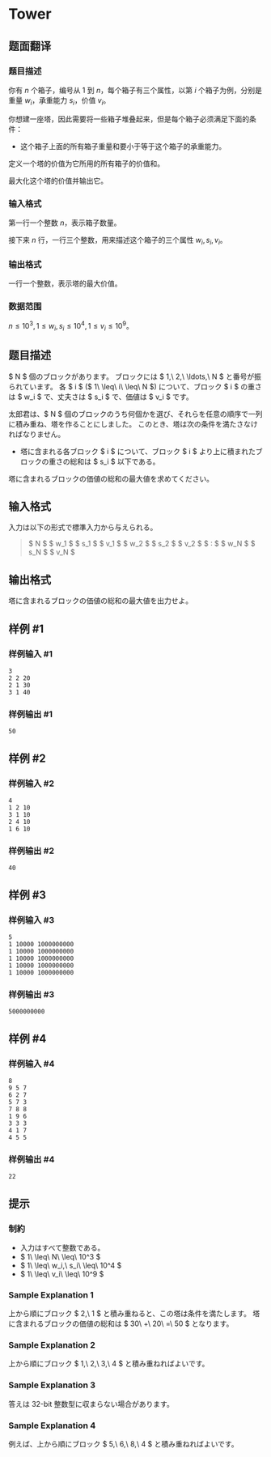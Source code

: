 # Tower

## 题面翻译

### 题目描述

你有 $n$ 个箱子，编号从 $1$ 到 $n$，每个箱子有三个属性，以第 $i$ 个箱子为例，分别是重量 $w_i$，承重能力 $s_i$，价值 $v_i$。

你想建一座塔，因此需要将一些箱子堆叠起来，但是每个箱子必须满足下面的条件：

- 这个箱子上面的所有箱子重量和要小于等于这个箱子的承重能力。

定义一个塔的价值为它所用的所有箱子的价值和。

最大化这个塔的价值并输出它。

### 输入格式

第一行一个整数 $n$，表示箱子数量。

接下来 $n$ 行，一行三个整数，用来描述这个箱子的三个属性 $w_i,s_i,v_i$。

### 输出格式

一行一个整数，表示塔的最大价值。

### 数据范围

$n \le 10^3, 1 \le w_i, s_i \le 10^4, 1 \le v_i \le 10^9$。

## 题目描述

[problemUrl]: https://atcoder.jp/contests/dp/tasks/dp_x

$ N $ 個のブロックがあります。 ブロックには $ 1,\ 2,\ \ldots,\ N $ と番号が振られています。 各 $ i $ ($ 1\ \leq\ i\ \leq\ N $) について、ブロック $ i $ の重さは $ w_i $ で、丈夫さは $ s_i $ で、価値は $ v_i $ です。

太郎君は、$ N $ 個のブロックのうち何個かを選び、それらを任意の順序で一列に積み重ね、塔を作ることにしました。 このとき、塔は次の条件を満たさなければなりません。

- 塔に含まれる各ブロック $ i $ について、ブロック $ i $ より上に積まれたブロックの重さの総和は $ s_i $ 以下である。

塔に含まれるブロックの価値の総和の最大値を求めてください。

## 输入格式

入力は以下の形式で標準入力から与えられる。

> $ N $ $ w_1 $ $ s_1 $ $ v_1 $ $ w_2 $ $ s_2 $ $ v_2 $ $ : $ $ w_N $ $ s_N $ $ v_N $

## 输出格式

塔に含まれるブロックの価値の総和の最大値を出力せよ。

## 样例 #1

### 样例输入 #1

```
3
2 2 20
2 1 30
3 1 40
```

### 样例输出 #1

```
50
```

## 样例 #2

### 样例输入 #2

```
4
1 2 10
3 1 10
2 4 10
1 6 10
```

### 样例输出 #2

```
40
```

## 样例 #3

### 样例输入 #3

```
5
1 10000 1000000000
1 10000 1000000000
1 10000 1000000000
1 10000 1000000000
1 10000 1000000000
```

### 样例输出 #3

```
5000000000
```

## 样例 #4

### 样例输入 #4

```
8
9 5 7
6 2 7
5 7 3
7 8 8
1 9 6
3 3 3
4 1 7
4 5 5
```

### 样例输出 #4

```
22
```

## 提示

### 制約

- 入力はすべて整数である。
- $ 1\ \leq\ N\ \leq\ 10^3 $
- $ 1\ \leq\ w_i,\ s_i\ \leq\ 10^4 $
- $ 1\ \leq\ v_i\ \leq\ 10^9 $

### Sample Explanation 1

上から順にブロック $ 2,\ 1 $ と積み重ねると、この塔は条件を満たします。 塔に含まれるブロックの価値の総和は $ 30\ +\ 20\ =\ 50 $ となります。

### Sample Explanation 2

上から順にブロック $ 1,\ 2,\ 3,\ 4 $ と積み重ねればよいです。

### Sample Explanation 3

答えは 32-bit 整数型に収まらない場合があります。

### Sample Explanation 4

例えば、上から順にブロック $ 5,\ 6,\ 8,\ 4 $ と積み重ねればよいです。